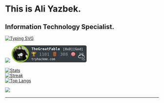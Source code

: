 # This is Ali Yazbek. 



## Information Technology Specialist.


[![Typing SVG](https://readme-typing-svg.demolab.com?font=Terminess+Nerd+Font+Mono&size=20&duration=2000&pause=500&color=49F7B6&background=FFFFFF00&vCenter=true&random=true&width=540&height=40&lines=hey%2C+it's+Ali!;currently%3A+training+my+bots+with+a+stick;currently%3A+studying+the+art+of+hacking;currently%3A+spamming,+cracking,+hashing;currently%3A+patchinging+security+holes;currently%3A+scrabing+and+dissecting+malware;currently%3A+solving+cybersecurity+challenges%3D0;currently%3A+surfing+through+networks)]()




![](https://www.hackthebox.eu/badge/image/1050032)
![](./TheGreatFable.png)


[![Stats](https://github-readme-stats.vercel.app/api?username=ali-yazbek&count_private=true&show_icons=true&disable_animations=true&theme=dark)]()
<br>
[![Streak](https://github-readme-streak-stats.herokuapp.com/?user=ali-yazbek&theme=dark)]()
<br>
[![Top Langs](https://github-readme-stats.vercel.app/api/top-langs/?username=ali-yazbek&layout=compact&theme=dark&count_private=true)]()



[![](https://skillicons.dev/icons?i=c,cpp,python,bash,powershell,neovim,vim,visualstudio,vscode,arch,windows)]()



_________________________________
